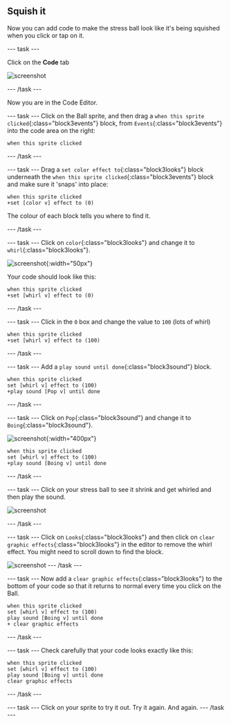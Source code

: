 ## Squish it
Now you can add code to make the stress ball look like it's being squished when you click or tap on it. 

--- task ---

Click on the **Code** tab

![screenshot](images/balls-code.png)

--- /task ---

Now you are in the Code Editor.

--- task ---
Click on the Ball sprite, and then drag a `when this sprite clicked`{:class="block3events"} block, from `Events`{:class="block3events"} into the code area on the right:

```blocks3
when this sprite clicked
```

--- /task ---

--- task ---
Drag a `set color effect to`{:class="block3looks"} block underneath the `when this sprite clicked`{:class="block3events"} block and make sure it 'snaps' into place: 

```blocks3
when this sprite clicked
+set [color v] effect to (0)
```

The colour of each block tells you where to find it. 

--- /task ---

--- task ---
Click on `color`{:class="block3looks"} and change it to `whirl`{:class="block3looks"}.

![screenshot](images/balls-color-whirl.png){:width="50px"}

Your code should look like this:

```blocks3
when this sprite clicked
+set [whirl v] effect to (0)
```

--- /task ---

--- task ---
Click in the `0` box and change the value to `100` (lots of whirl)

```blocks3
when this sprite clicked
+set [whirl v] effect to (100)
```
--- /task ---

--- task ---
Add a `play sound until done`{:class="block3sound"} block.

```blocks3
when this sprite clicked
set [whirl v] effect to (100)
+play sound [Pop v] until done
```
--- /task ---

--- task ---
Click on `Pop`{:class="block3sound"} and change it to `Boing`{:class="block3sound"}.

![screenshot](images/balls-pop-boing.png){:width="400px"}

```blocks3
when this sprite clicked
set [whirl v] effect to (100)
+play sound [Boing v] until done
```
--- /task ---

--- task ---
Click on your stress ball to see it shrink and get whirled and then play the sound.

![screenshot](images/balls-effect.png)

--- /task ---

--- task ---
Click on `Looks`{:class="block3looks"} and then click on `clear graphic effects`{:class="block3looks"} in the editor to remove the whirl effect. You might need to scroll down to find the block.

![screenshot](images/balls-clear-graphic-effects.png)
--- /task ---

--- task ---
Now add a `clear graphic effects`{:class="block3looks"} to the bottom of your code so that it returns to normal every time you click on the Ball. 

```blocks3
when this sprite clicked
set [whirl v] effect to (100)
play sound [Boing v] until done
+ clear graphic effects
```
--- /task ---

--- task ---
Check carefully that your code looks exactly like this:

```blocks3
when this sprite clicked
set [whirl v] effect to (100)
play sound [Boing v] until done
clear graphic effects
```

--- /task ---

--- task ---
Click on your sprite to try it out. Try it again. And again. 
--- /task ---

